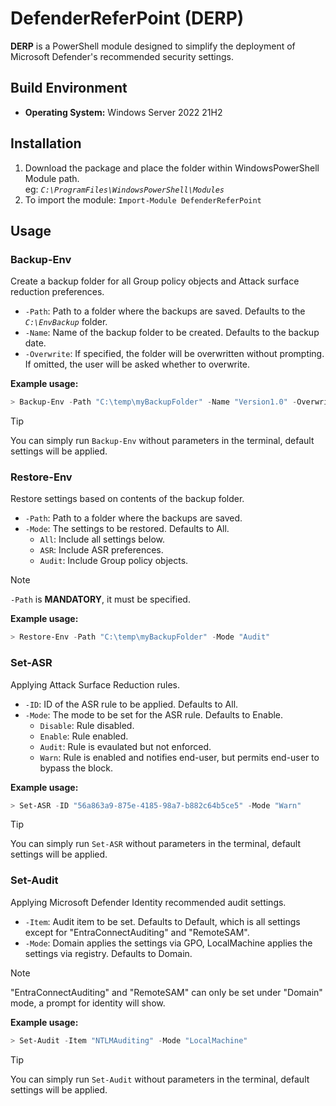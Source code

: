 # DefenderReferPoint (DERP)
**DERP** is a PowerShell module designed to simplify the deployment of Microsoft Defender's recommended security settings.
## Build Environment
- **Operating System:** Windows Server 2022 21H2

## Installation
1. Download the package and place the folder within WindowsPowerShell Module path.  
eg: *`C:\ProgramFiles\WindowsPowerShell\Modules`*  
2. To import the module: `Import-Module DefenderReferPoint`

## Usage
### Backup-Env
Create a backup folder for all Group policy objects and Attack surface reduction preferences.  
- `-Path`: Path to a folder where the backups are saved. Defaults to the *`C:\EnvBackup`* folder.
- `-Name`: Name of the backup folder to be created. Defaults to the backup date.
- `-Overwrite`: If specified, the folder will be overwritten without prompting. If omitted, the user will be asked whether to overwrite.

**Example usage:**  
```powershell
> Backup-Env -Path "C:\temp\myBackupFolder" -Name "Version1.0" -Overwrite
```
> [!TIP]  
> You can simply run `Backup-Env` without parameters in the terminal, default settings will be applied.

### Restore-Env
Restore settings based on contents of the backup folder.  
- `-Path`: Path to a folder where the backups are saved.
- `-Mode`: The settings to be restored. Defaults to All.
    - `All`: Include all settings below.
    - `ASR`: Include ASR preferences.
    - `Audit`: Include Group policy objects.
> [!NOTE]  
> `-Path` is **MANDATORY**, it must be specified.  

**Example usage:**  
```powershell
> Restore-Env -Path "C:\temp\myBackupFolder" -Mode "Audit"
```


### Set-ASR
Applying Attack Surface Reduction rules.
- `-ID`: ID of the ASR rule to be applied. Defaults to All.
- `-Mode`: The mode to be set for the ASR rule. Defaults to Enable.
    - `Disable`: Rule disabled.
    - `Enable`: Rule enabled.
    - `Audit`: Rule is evaulated but not enforced.
    - `Warn`: Rule is enabled and notifies end-user, but permits end-user to bypass the block. 

**Example usage:**  
```powershell
> Set-ASR -ID "56a863a9-875e-4185-98a7-b882c64b5ce5" -Mode "Warn"
```
> [!TIP]  
> You can simply run `Set-ASR` without parameters in the terminal, default settings will be applied.

### Set-Audit
Applying Microsoft Defender Identity recommended audit settings.
- `-Item`: Audit item to be set. Defaults to Default, which is all settings except for "EntraConnectAuditing" and "RemoteSAM".
- `-Mode`: Domain applies the settings via GPO, LocalMachine applies the settings via registry. Defaults to Domain.  
> [!NOTE]  
> "EntraConnectAuditing" and "RemoteSAM" can only be set under "Domain" mode, a prompt for identity will show.  

**Example usage:**  
```powershell
> Set-Audit -Item "NTLMAuditing" -Mode "LocalMachine" 
```
> [!TIP]  
> You can simply run `Set-Audit` without parameters in the terminal, default settings will be applied.